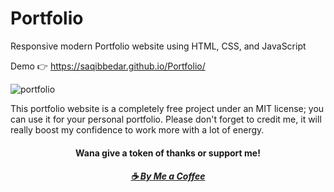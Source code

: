 # Portfolio
Responsive modern Portfolio website using HTML, CSS, and JavaScript

Demo 👉 https://saqibbedar.github.io/Portfolio/

![portfolio](https://github.com/saqibbedar/Portfolio/assets/124094939/9ba31d17-cbc4-4902-aa54-738a76ab3da1)

This portfolio website is a completely free project under an MIT license; you can use it for your personal portfolio. Please don't forget to credit me, it will really boost my confidence to work more with a lot of energy.

<h4 align="center" > Wana give a token of thanks or support me!</h4>
<h5 align="center"><a href="https://www.buymeacoffee.com/saqibbedar">☕ By Me a Coffee </a></h5>

